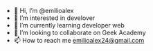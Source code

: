 - 👋 Hi, I’m @emilioalex
- 👀 I’m interested in develover
- 🌱 I’m currently learning developer web
- 💞️ I’m looking to collaborate on Geek Academy
- 📫 How to reach me emilioalex24@gmail.com

<!---
emilioalex/emilioalex is a ✨ special ✨ repository because its `README.md` (this file) appears on your GitHub profile.
You can click the Preview link to take a look at your changes.
--->
